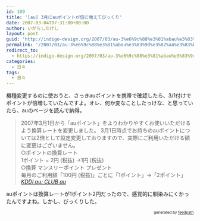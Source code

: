```yaml
---
id: 109
title: '[au] 3月にauポイントが倍に増えてびっくり'
date: 2007-03-04T07:31:00+00:00
author: いがらしたけし
layout: post
guid: 'http://indigo-design.org/2007/03/au-3%e6%9c%88%e3%81%abau%e3%83%9d%e3%82%a4%e3%83%b3%e3%83%88%e3%81%8c%e5%80%8d%e3%81%ab%e5%a2%97%e3%81%88%e3%81%a6%e3%81%b3%e3%81%a3%e3%81%8f%e3%82%8a/'
permalink: '/2007/03/au-3%e6%9c%88%e3%81%abau%e3%83%9d%e3%82%a4%e3%83%b3%e3%83%88%e3%81%8c%e5%80%8d%e3%81%ab%e5%a2%97%e3%81%88%e3%81%a6%e3%81%b3%e3%81%a3%e3%81%8f%e3%82%8a/'
redirect_to:
  - https://indigo-design.org/2007/03/au-3%e6%9c%88%e3%81%abau%e3%83%9d%e3%82%a4%e3%83%b3%e3%83%88%e3%81%8c%e5%80%8d%e3%81%ab%e5%a2%97%e3%81%88%e3%81%a6%e3%81%b3%e3%81%a3%e3%81%8f%e3%82%8a/
categories:
  - 日々
tags:
  - 日々
---
```

機種変更するのに使おうと、さっきauポイントを携帯で確認したら、3/1付けでポイントが倍増していたんですよ。オレ、何か変なことしたっけな、と思っていたら、auのページを読んで納得。<br /><blockquote>2007年3月1日から「auポイント」をよりわかりやすくお使いいただけるよう換算レートを変更しました。
3月1日時点でお持ちのauポイントについては2倍として設定変更しておりますので、実際にご利用いただける額に変更はございません。<br />○ポイントの換算レート<br />1ポイント = 2円 (税抜) →1円 (税抜)<br />○換算
マンスリーポイント
プレゼント<br />毎月のご利用額「100円 (税抜)」ごとに「1ポイント」→「2ポイント」
<br /><cite><a href="http://www.au.kddi.com/club_au/index.html">KDDI au: CLUB au</a></cite></blockquote>
auポイントは換算レートが1ポイント2円だったので、感覚的に馴染みにくかったんですよね。しかし、びっくりした。
<div style="text-align: right;font-size: 10px">
&nbsp;&nbsp;<span>generated by <a href="http://feedpath.jp">feedpath</a></span>
</div>